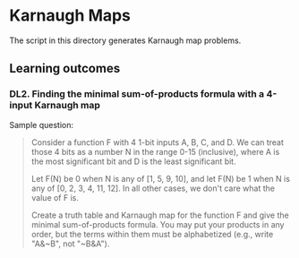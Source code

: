 # Karnaugh Maps

The script in this directory generates Karnaugh map problems.

## Learning outcomes

###  DL2. Finding the minimal sum-of-products formula with a 4-input Karnaugh map

Sample question:

> Consider a function F with 4 1-bit inputs A, B, C, and D. We can treat those 4 bits as a number N in the range 0-15 (inclusive), where A is the most significant bit and D is the least significant bit.
>
> Let F(N) be 0 when N is any of [1, 5, 9, 10], and let F(N) be 1 when N is any of [0, 2, 3, 4, 11, 12]. In all other cases, we don't care what the value of F is.
>
> Create a truth table and Karnaugh map for the function F and give the minimal sum-of-products formula. You may put your products in any order, but the terms within them must be alphabetized (e.g., write "A&~B", not "~B&A").
